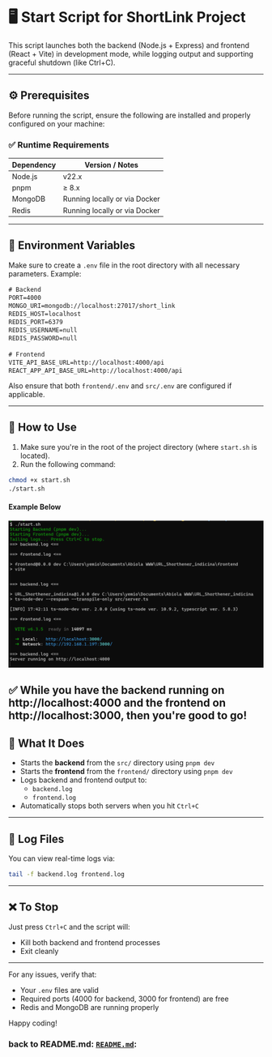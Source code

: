 # 🖥️ Start Script for ShortLink Project

This script launches both the backend (Node.js + Express) and frontend (React + Vite) in development mode, while logging output and supporting graceful shutdown (like Ctrl+C).

---

## ⚙️ Prerequisites

Before running the script, ensure the following are installed and properly configured on your machine:

### ✅ Runtime Requirements

| Dependency | Version / Notes |
|------------|------------------|
| Node.js    | v22.x            |
| pnpm       | ≥ 8.x            |
| MongoDB    | Running locally or via Docker |
| Redis      | Running locally or via Docker |

---

## 🔐 Environment Variables

Make sure to create a `.env` file in the root directory with all necessary parameters. Example:

```env
# Backend
PORT=4000
MONGO_URI=mongodb://localhost:27017/short_link
REDIS_HOST=localhost
REDIS_PORT=6379
REDIS_USERNAME=null
REDIS_PASSWORD=null

# Frontend
VITE_API_BASE_URL=http://localhost:4000/api
REACT_APP_API_BASE_URL=http://localhost:4000/api
```

Also ensure that both `frontend/.env` and `src/.env` are configured if applicable.

---

## 🚀 How to Use

1. Make sure you're in the root of the project directory (where `start.sh` is located).
2. Run the following command:

```bash
chmod +x start.sh
./start.sh
```

#### Example Below
![Image of start.sh usage](./docs/using_shell_script.png)

✅ While you have the backend running on http://localhost:4000 and the frontend on http://localhost:3000, then you're good to go!
---

## 🧪 What It Does

- Starts the **backend** from the `src/` directory using `pnpm dev`
- Starts the **frontend** from the `frontend/` directory using `pnpm dev`
- Logs backend and frontend output to:
  - `backend.log`
  - `frontend.log`
- Automatically stops both servers when you hit `Ctrl+C`

---

## 📂 Log Files

You can view real-time logs via:

```bash
tail -f backend.log frontend.log
```

---

## ❌ To Stop

Just press `Ctrl+C` and the script will:
- Kill both backend and frontend processes
- Exit cleanly

---

For any issues, verify that:
- Your `.env` files are valid
- Required ports (4000 for backend, 3000 for frontend) are free
- Redis and MongoDB are running properly

Happy coding!

### back to README.md:  [`README.md`](./README.md):